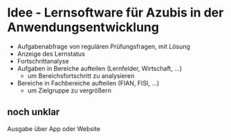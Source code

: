 # Idee - Lernsoftware für Azubis in der Anwendungsentwicklung

- Aufgabenabfrage von regulären Prüfungsfragen, mit Lösung
- Anzeige des Lernstatus
- Fortschrittanalyse
- Aufgaben in Bereiche aufteilen (Lernfelder, Wirtschaft, ...)
  - um Bereichsfortschritt zu analysieren
- Bereiche in Fachbereiche aufteilen (FIAN, FISI, ...)
  - um Zielgruppe zu vergrößern



## noch unklar
Ausgabe über App oder Website 


